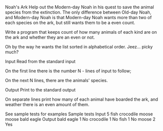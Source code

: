 Noah's Ark
Help out the Modern-day Noah in his quest to save the animal species from the extinction. The only difference between Old-day Noah, and Modern-day Noah is that Modern-day Noah wants more than two of each species on the ark, but still wants them to be a even count.

Write a program that keeps count of how many animals of each kind are on the ark and whether they are an even or not.

Oh by the way he wants the list sorted in alphabetical order. Jeez... picky much?

Input
Read from the standard input

On the first line there is the number N - lines of input to follow;

On the next N lines, there are the animals' species.

Output
Print to the standard output

On separate lines print how many of each animal have boarded the ark, and weather there is an even amount of them.

See sample tests for examples
Sample tests
Input
5
fish
crocodile
moose
moose
bald eagle
Output
bald eagle 1 No
crocodile 1 No
fish 1 No
moose 2 Yes